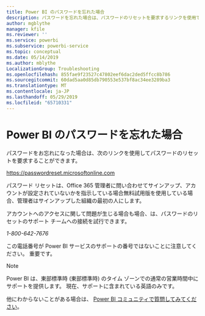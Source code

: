 ```yaml
---
title: Power BI のパスワードを忘れた場合
description: パスワードを忘れた場合は、パスワードのリセットを要求するリンクを使用できます。
author: mgblythe
manager: kfile
ms.reviewer: ''
ms.service: powerbi
ms.subservice: powerbi-service
ms.topic: conceptual
ms.date: 05/14/2019
ms.author: mblythe
LocalizationGroup: Troubleshooting
ms.openlocfilehash: 855fae9f23527c47802eef6dac2ded5ffcc8b786
ms.sourcegitcommit: 60dad5aa0d85db790553e537bf8ac34ee3289ba3
ms.translationtype: MT
ms.contentlocale: ja-JP
ms.lasthandoff: 05/29/2019
ms.locfileid: "65710331"
---
```

# <a name="forgot-your-password-for-power-bi"></a>Power BI のパスワードを忘れた場合

パスワードをお忘れになった場合は、次のリンクを使用してパスワードのリセットを要求することができます。

<https://passwordreset.microsoftonline.com>

パスワード リセットは、Office 365 管理者に問い合わせてサインアップ、アカウントが設定されていないかを指示している場合無料試用版を使用している場合、管理者はサインアップした組織の最初の人にします。

アカウントへのアクセスに関して問題が生じる場合も場合、は、パスワードのリセットのサポート チームへの接続を試行できます。

*1-800-642-7676*

この電話番号が Power BI サービスのサポートの番号ではないことに注意してください。 重要です。

> [!NOTE]
> Power BI は、東部標準時 (東部標準時) のタイム ゾーンでの通常の営業時間中にサポートを提供します。 現在、サポートに含まれている英語のみです。

他にわからないことがある場合は、 [Power BI コミュニティで質問してみてください](http://community.powerbi.com/)。